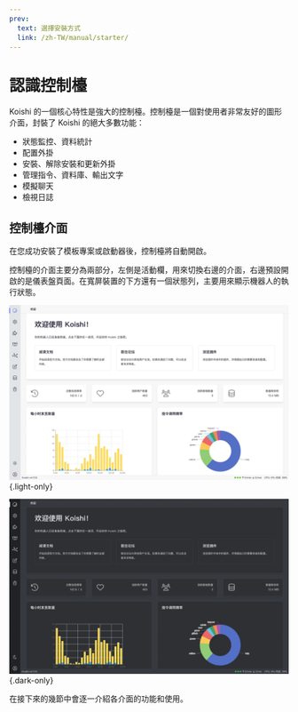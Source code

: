 ```yaml
---
prev:
  text: 選擇安裝方式
  link: /zh-TW/manual/starter/
---
```


# 認識控制檯

Koishi 的一個核心特性是強大的控制檯。控制檯是一個對使用者非常友好的圖形介面，封裝了 Koishi 的絕大多數功能：

- 狀態監控、資料統計
- 配置外掛
- 安裝、解除安裝和更新外掛
- 管理指令、資料庫、輸出文字
- 模擬聊天
- 檢視日誌

## 控制檯介面

在您成功安裝了模板專案或啟動器後，控制檯將自動開啟。

控制檯的介面主要分為兩部分，左側是活動欄，用來切換右邊的介面，右邊預設開啟的是儀表盤頁面。在寬屏裝置的下方還有一個狀態列，主要用來顯示機器人的執行狀態。

![home](/manual/console/home.light.webp) {.light-only}

![home](/manual/console/home.dark.webp) {.dark-only}

在接下來的幾節中會逐一介紹各介面的功能和使用。
